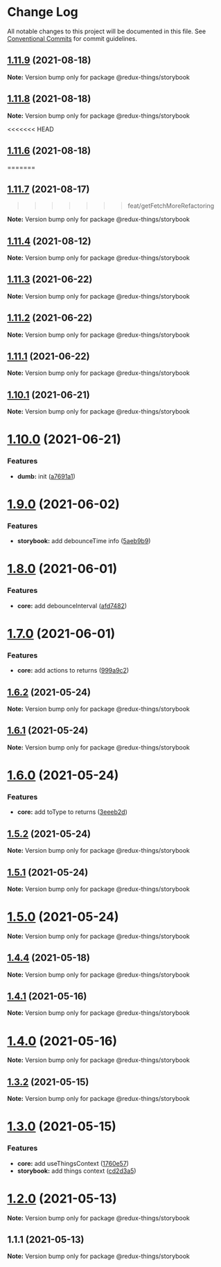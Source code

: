 # Change Log

All notable changes to this project will be documented in this file.
See [Conventional Commits](https://conventionalcommits.org) for commit guidelines.

## [1.11.9](https://github.com/theguriev/redux-things/compare/v1.11.8...v1.11.9) (2021-08-18)

**Note:** Version bump only for package @redux-things/storybook





## [1.11.8](https://github.com/theguriev/redux-things/compare/v1.11.7...v1.11.8) (2021-08-18)

**Note:** Version bump only for package @redux-things/storybook





<<<<<<< HEAD
## [1.11.6](https://github.com/theguriev/redux-things/compare/v1.11.5...v1.11.6) (2021-08-18)
=======
## [1.11.7](https://github.com/theguriev/redux-things/compare/v1.11.6...v1.11.7) (2021-08-17)
>>>>>>> feat/getFetchMoreRefactoring

**Note:** Version bump only for package @redux-things/storybook





## [1.11.4](https://github.com/theguriev/redux-things/compare/v1.11.3...v1.11.4) (2021-08-12)

**Note:** Version bump only for package @redux-things/storybook





## [1.11.3](https://github.com/theguriev/redux-things/compare/v1.11.2...v1.11.3) (2021-06-22)

**Note:** Version bump only for package @redux-things/storybook





## [1.11.2](https://github.com/theguriev/redux-things/compare/v1.11.1...v1.11.2) (2021-06-22)

**Note:** Version bump only for package @redux-things/storybook





## [1.11.1](https://github.com/theguriev/redux-things/compare/v1.11.0...v1.11.1) (2021-06-22)

**Note:** Version bump only for package @redux-things/storybook





## [1.10.1](https://github.com/theguriev/redux-things/compare/v1.10.0...v1.10.1) (2021-06-21)

**Note:** Version bump only for package @redux-things/storybook





# [1.10.0](https://github.com/theguriev/redux-things/compare/v1.9.0...v1.10.0) (2021-06-21)


### Features

* **dumb:** init ([a7691a1](https://github.com/theguriev/redux-things/commit/a7691a1c0529e4dd4cf27d3154b9984e1100e2eb))





# [1.9.0](https://github.com/theguriev/redux-things/compare/v1.8.0...v1.9.0) (2021-06-02)


### Features

* **storybook:** add debounceTime info ([5aeb9b9](https://github.com/theguriev/redux-things/commit/5aeb9b933987f9fa8d2ebf767c04a770192f2a47))





# [1.8.0](https://github.com/theguriev/redux-things/compare/v1.7.0...v1.8.0) (2021-06-01)


### Features

* **core:** add debounceInterval ([afd7482](https://github.com/theguriev/redux-things/commit/afd74821c0a19246abb6b5a4a2be3355059c6a64))





# [1.7.0](https://github.com/theguriev/redux-things/compare/v1.6.2...v1.7.0) (2021-06-01)


### Features

* **core:** add actions to returns ([999a9c2](https://github.com/theguriev/redux-things/commit/999a9c2975c7069b6d896aa1172dc64eb6e781a9))





## [1.6.2](https://github.com/theguriev/redux-things/compare/v1.6.1...v1.6.2) (2021-05-24)

**Note:** Version bump only for package @redux-things/storybook





## [1.6.1](https://github.com/theguriev/redux-things/compare/v1.6.0...v1.6.1) (2021-05-24)

**Note:** Version bump only for package @redux-things/storybook





# [1.6.0](https://github.com/theguriev/redux-things/compare/v1.5.3...v1.6.0) (2021-05-24)


### Features

* **core:** add toType to returns ([3eeeb2d](https://github.com/theguriev/redux-things/commit/3eeeb2d3f354c3e7fdb123b229751849f1d9bfd5))





## [1.5.2](https://github.com/theguriev/redux-things/compare/v1.5.1...v1.5.2) (2021-05-24)

**Note:** Version bump only for package @redux-things/storybook





## [1.5.1](https://github.com/theguriev/redux-things/compare/v1.5.0...v1.5.1) (2021-05-24)

**Note:** Version bump only for package @redux-things/storybook





# [1.5.0](https://github.com/theguriev/redux-things/compare/v1.4.4...v1.5.0) (2021-05-24)

**Note:** Version bump only for package @redux-things/storybook





## [1.4.4](https://github.com/theguriev/redux-entities/compare/v1.4.3...v1.4.4) (2021-05-18)

**Note:** Version bump only for package @redux-things/storybook





## [1.4.1](https://github.com/theguriev/redux-entities/compare/v1.4.0...v1.4.1) (2021-05-16)

**Note:** Version bump only for package @redux-things/storybook





# [1.4.0](https://github.com/theguriev/redux-entities/compare/v1.3.8...v1.4.0) (2021-05-16)

**Note:** Version bump only for package @redux-things/storybook





## [1.3.2](https://github.com/theguriev/redux-entities/compare/v1.3.1...v1.3.2) (2021-05-15)

**Note:** Version bump only for package @redux-things/storybook





# [1.3.0](https://github.com/theguriev/redux-things/compare/v1.2.8...v1.3.0) (2021-05-15)


### Features

* **core:** add useThingsContext ([1760e57](https://github.com/theguriev/redux-things/commit/1760e5758012650f36717b690e078f6b918d0615))
* **storybook:** add things context ([cd2d3a5](https://github.com/theguriev/redux-things/commit/cd2d3a580676571f5d871b19a44e79ec468d4e10))





# [1.2.0](https://github.com/theguriev/redux-things/compare/v1.1.1...v1.2.0) (2021-05-13)

**Note:** Version bump only for package @redux-things/storybook





## 1.1.1 (2021-05-13)

**Note:** Version bump only for package @redux-things/storybook
